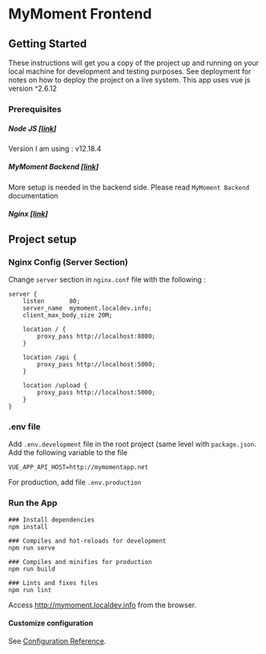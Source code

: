 # MyMoment Frontend

## Getting Started
These instructions will get you a copy of the project up and running on your local machine for development and testing purposes. See deployment for notes on how to deploy the project on a live system. This app uses vue js version ^2.6.12

### Prerequisites
##### Node JS [[link](https://nodejs.org/en/download/)]

Version I am using : v12.18.4 

##### MyMoment Backend [[link](https://github.com/Pajri/personal-backend)]

More setup is needed in the backend side. Please read `MyMoment Backend` documentation 

##### Nginx [[link](http://nginx.org/en/download.html)]

## Project setup

### Nginx Config (Server Section)
Change `server` section in `nginx.conf` file with the following : 
```
server {
    listen       80;
    server_name  mymoment.localdev.info;
    client_max_body_size 20M;
        
    location / {
        proxy_pass http://localhost:8080;
    }

    location /api {
        proxy_pass http://localhost:5000;
    }

    location /upload {
        proxy_pass http://localhost:5000;
    }
}
```

### .env file
Add `.env.development` file in the root project (same level with `package.json`. Add the following variable to the file
```
VUE_APP_API_HOST=http://mymomentapp.net
```
For production, add file `.env.production`

### Run the App
```
### Install dependencies
npm install

### Compiles and hot-reloads for development
npm run serve

### Compiles and minifies for production
npm run build

### Lints and fixes files
npm run lint
```
Access http://mymoment.localdev.info from the browser.

#### Customize configuration
See [Configuration Reference](https://cli.vuejs.org/config/).
